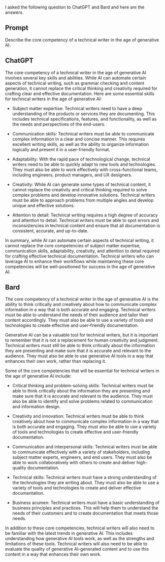I asked the following question to ChatGPT and Bard and here are the answers. 


## Prompt 

Describe the core competency of a technical writer in the age of generative AI. 

## ChatGPT

The core competency of a technical writer in the age of generative AI involves several key skills and abilities. While AI can automate certain aspects of technical writing, such as grammar checking and content generation, it cannot replace the critical thinking and creativity required for crafting clear and effective documentation. Here are some essential skills for technical writers in the age of generative AI:

* Subject matter expertise: Technical writers need to have a deep understanding of the products or services they are documenting. This includes technical specifications, features, and functionality, as well as the needs and perspectives of the end-users.

* Communication skills: Technical writers must be able to communicate complex information in a clear and concise manner. This requires excellent writing skills, as well as the ability to organize information logically and present it in a user-friendly format.

* Adaptability: With the rapid pace of technological change, technical writers need to be able to quickly adapt to new tools and technologies. They must also be able to work effectively with cross-functional teams, including engineers, product managers, and UX designers.

* Creativity: While AI can generate some types of technical content, it cannot replace the creativity and critical thinking required to solve complex problems and develop innovative solutions. Technical writers must be able to approach problems from multiple angles and develop unique and effective solutions.

* Attention to detail: Technical writing requires a high degree of accuracy and attention to detail. Technical writers must be able to spot errors and inconsistencies in technical content and ensure that all documentation is consistent, accurate, and up-to-date.

In summary, while AI can automate certain aspects of technical writing, it cannot replace the core competencies of subject matter expertise, communication skills, adaptability, creativity, and attention to detail required for crafting effective technical documentation. Technical writers who can leverage AI to enhance their workflows while maintaining these core competencies will be well-positioned for success in the age of generative AI.

## Bard

The core competency of a technical writer in the age of generative AI is the ability to think critically and creatively about how to communicate complex information in a way that is both accurate and engaging. Technical writers must be able to understand the needs of their audience and tailor their content accordingly. They must also be able to use a variety of tools and technologies to create effective and user-friendly documentation.

Generative AI can be a valuable tool for technical writers, but it is important to remember that it is not a replacement for human creativity and judgment. Technical writers must still be able to think critically about the information they are presenting and make sure that it is accurate and relevant to the audience. They must also be able to use generative AI tools in a way that enhances their own work, rather than replacing it.

Some of the core competencies that will be essential for technical writers in the age of generative AI include:

* Critical thinking and problem-solving skills: Technical writers must be able to think critically about the information they are presenting and make sure that it is accurate and relevant to the audience. They must also be able to identify and solve problems related to communication and information design.
  
* Creativity and innovation: Technical writers must be able to think creatively about how to communicate complex information in a way that is both accurate and engaging. They must also be able to use a variety of tools and technologies to create effective and user-friendly documentation.
  
* Communication and interpersonal skills: Technical writers must be able to communicate effectively with a variety of stakeholders, including subject matter experts, engineers, and end users. They must also be able to work collaboratively with others to create and deliver high-quality documentation.
* Technical skills: Technical writers must have a strong understanding of the technologies they are writing about. They must also be able to use a variety of tools and technologies to create and deliver effective documentation.
  
* Business acumen: Technical writers must have a basic understanding of business principles and practices. This will help them to understand the needs of their customers and to create documentation that meets those needs.

In addition to these core competencies, technical writers will also need to be familiar with the latest trends in generative AI. This includes understanding how generative AI tools work, as well as the strengths and limitations of these tools. Technical writers will also need to be able to evaluate the quality of generative AI-generated content and to use this content in a way that enhances their own work.
